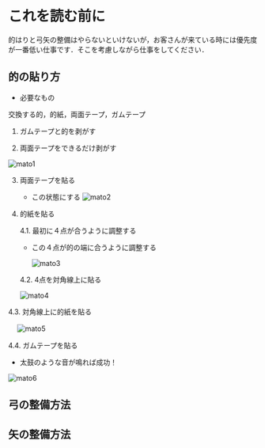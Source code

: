 # これを読む前に

的はりと弓矢の整備はやらないといけないが，お客さんが来ている時には優先度が一番低い仕事です．そこを考慮しながら仕事をしてください．

## 的の貼り方
- 必要なもの

交換する的，的紙，両面テープ，ガムテープ

1. ガムテープと的を剥がす

2. 両面テープをできるだけ剥がす

  ![mato1](./image/tape1.jpg)
  
3. 両面テープを貼る
   
   - この状態にする
   ![mato2](./image/tape2.jpg)

4. 的紙を貼る
   
   4.1. 最初に４点が合うように調整する
  
   - この４点が的の端に合うように調整する
     
     ![mato3](./image/tape3.jpg)

   4.2. 4点を対角線上に貼る

     ![mato4](./image/tape4.jpg)

  4.3. 対角線上に的紙を貼る

  　  ![mato5](./image/tape5.jpg)

  4.4. ガムテープを貼る

  - 太鼓のような音が鳴れば成功！
    
  ![mato6](./image/tape6.jpg)


## 弓の整備方法

## 矢の整備方法
    
     
     
   
